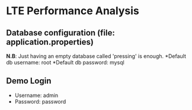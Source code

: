 # LTE Performance Analysis


## Database configuration (file: application.properties)


**N.B**: Just having an empty database called 'pressing' is enough. 
*Default db username: root
*Default db password: mysql 

## Demo Login
* Username: admin
* Password: password